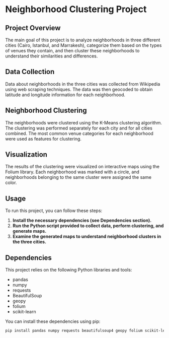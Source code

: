 # Neighborhood Clustering Project

## Project Overview
The main goal of this project is to analyze neighborhoods in three different cities (Cairo, Istanbul, and Marrakesh), categorize them based on the types of venues they contain, and then cluster these neighborhoods to understand their similarities and differences.

## Data Collection
Data about neighborhoods in the three cities was collected from Wikipedia using web scraping techniques. The data was then geocoded to obtain latitude and longitude information for each neighborhood.

## Neighborhood Clustering
The neighborhoods were clustered using the K-Means clustering algorithm. The clustering was performed separately for each city and for all cities combined. The most common venue categories for each neighborhood were used as features for clustering.

## Visualization
The results of the clustering were visualized on interactive maps using the Folium library. Each neighborhood was marked with a circle, and neighborhoods belonging to the same cluster were assigned the same color.

## Usage
To run this project, you can follow these steps:

1. **Install the necessary dependencies (see Dependencies section).**
2. **Run the Python script provided to collect data, perform clustering, and generate maps.**
3. **Examine the generated maps to understand neighborhood clusters in the three cities.**

## Dependencies
This project relies on the following Python libraries and tools:

- pandas
- numpy
- requests
- BeautifulSoup
- geopy
- folium
- scikit-learn

You can install these dependencies using pip:

```bash
pip install pandas numpy requests beautifulsoup4 geopy folium scikit-learn
